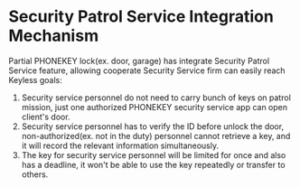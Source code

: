 # Security Patrol Service Integration Mechanism

Partial PHONEKEY lock(ex. door, garage) has integrate Security Patrol  Service feature, allowing cooperate Security Service firm can easily reach Keyless goals:
1. Security service personnel do not need to carry bunch of keys on patrol mission, just one authorized PHONEKEY security service app can open client's door.
2. Security service personnel has to verify the ID before unlock the door, non-authorized(ex. not in the duty) personnel cannot retrieve a key, and it will record the relevant information simultaneously.
3. The key for security service personnel will be limited for once and also has a deadline, it won't be able to use the key repeatedly or transfer to others.
